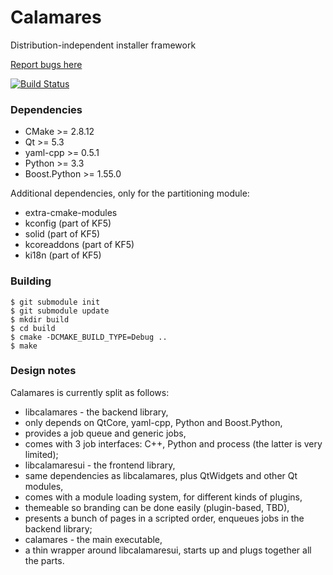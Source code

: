 Calamares
=========

Distribution-independent installer framework

[Report bugs here](http://calamares.io/bugs/)


[![Build Status](http://calamares.io/ci/buildStatus/icon?job=calamares-master)](http://calamares.pangea.pub/ci/job/calamares-master/)

### Dependencies
* CMake >= 2.8.12
* Qt >= 5.3
* yaml-cpp >= 0.5.1
* Python >= 3.3
* Boost.Python >= 1.55.0

Additional dependencies, only for the partitioning module:
* extra-cmake-modules
* kconfig (part of KF5)
* solid (part of KF5)
* kcoreaddons (part of KF5)
* ki18n (part of KF5)

### Building
```
$ git submodule init
$ git submodule update
$ mkdir build
$ cd build
$ cmake -DCMAKE_BUILD_TYPE=Debug ..
$ make
```

### Design notes
Calamares is currently split as follows:
* libcalamares - the backend library,
 * only depends on QtCore, yaml-cpp, Python and Boost.Python,
 * provides a job queue and generic jobs,
 * comes with 3 job interfaces: C++, Python and process (the latter is very limited);
* libcalamaresui - the frontend library,
 * same dependencies as libcalamares, plus QtWidgets and other Qt modules,
 * comes with a module loading system, for different kinds of plugins,
 * themeable so branding can be done easily (plugin-based, TBD),
 * presents a bunch of pages in a scripted order, enqueues jobs in the backend library;
* calamares - the main executable,
 * a thin wrapper around libcalamaresui, starts up and plugs together all the parts.
